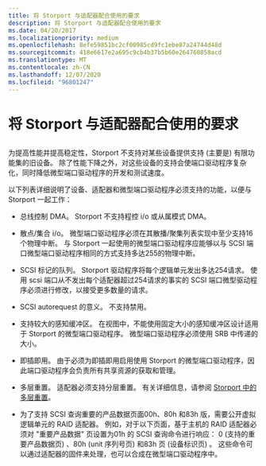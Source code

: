 ```yaml
---
title: 将 Storport 与适配器配合使用的要求
description: 将 Storport 与适配器配合使用的要求
ms.date: 04/20/2017
ms.localizationpriority: medium
ms.openlocfilehash: 8efe59851bc2cf00985cd9fc1ebe87a24744d48d
ms.sourcegitcommit: 418e6617e2a695c9cb4b37b5b60e264760858acd
ms.translationtype: MT
ms.contentlocale: zh-CN
ms.lasthandoff: 12/07/2020
ms.locfileid: "96801247"
---
```

# <a name="requirements-for-using-storport-with-an-adapter"></a>将 Storport 与适配器配合使用的要求


## <span id="ddk_requirements_for_using_storport_with_an_adapter_kg"></span><span id="DDK_REQUIREMENTS_FOR_USING_STORPORT_WITH_AN_ADAPTER_KG"></span>


为提高性能并提高稳定性，Storport 不支持对某些设备提供支持 (主要是) 有限功能集的旧设备。 除了性能下降之外，对这些设备的支持会使端口驱动程序复杂化，同时降低微型端口驱动程序的开发和测试速度。

以下列表详细说明了设备、适配器和微型端口驱动程序必须支持的功能，以便与 Storport 一起工作：

-   总线控制 DMA。 Storport 不支持程控 i/o 或从属模式 DMA。

-   散点/集合 i/o。 微型端口驱动程序必须在其散播/聚集列表实现中至少支持16个物理中断。 与 Storport 一起使用的微型端口驱动程序应能够以与 SCSI 端口微型端口驱动程序相同的方式支持多达255的物理中断。

-   SCSI 标记的队列。 Storport 驱动程序将每个逻辑单元发出多达254请求。 使用 scsi 端口从不发出每个适配器超过254请求的事实的 SCSI 端口微型驱动程序必须进行修改，以接受更多数量的请求。

-   SCSI autorequest 的意义。 不支持禁用。

-   支持较大的感知缓冲区。 在视图中，不能使用固定大小的感知缓冲区设计适用于 Storport 的微型端口驱动程序。 微型端口驱动程序必须使用 SRB 中传递的大小。

-   即插即用。 由于必须为即插即用启用使用 Storport 的微型端口驱动程序，因此端口驱动程序会负责所有共享资源的获取和管理。

-   多层重置。 适配器必须支持分层重置。 有关详细信息，请参阅 [Storport 中的多层重置](multi-tier-reset-in-storport.md)。

-   为了支持 SCSI 查询重要的产品数据页面00h、80h 和83h 版，需要公开虚拟逻辑单元的 RAID 适配器。 例如，对于以下页面，基于主机的 RAID 适配器必须对 "重要产品数据" 页设置为01h 的 SCSI 查询命令进行响应： 0 (支持的重要产品数据页) 、80h (unit 序列号页) 和83h 页 (设备标识页) 。 这些命令可以通过适配器的固件来处理，也可以合成在微型端口驱动程序中。

 

 




